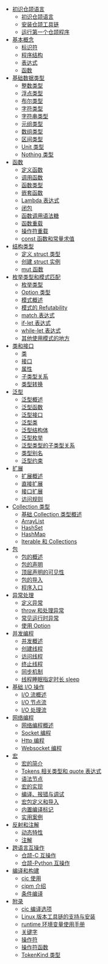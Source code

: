 - [初识仓颉语言]()
  - [初识仓颉语言](docs/user_manual/source_zh_cn/first_understanding/basic.md)
  - [安装仓颉工具链](docs/user_manual/source_zh_cn/first_understanding/install.md)
  - [运行第一个仓颉程序](docs/user_manual/source_zh_cn/first_understanding/hello_world.md)
- [基本概念]()
  - [标识符](docs/user_manual/source_zh_cn/basic_programming_concepts/identifier.md)
  - [程序结构](docs/user_manual/source_zh_cn/basic_programming_concepts/program_structure.md)
  - [表达式](docs/user_manual/source_zh_cn/basic_programming_concepts/expression.md)
  - [函数](docs/user_manual/source_zh_cn/basic_programming_concepts/function.md)
- [基础数据类型]()
  - [整数类型](docs/user_manual/source_zh_cn/basic_data_type/integer.md)
  - [浮点类型](docs/user_manual/source_zh_cn/basic_data_type/float.md)
  - [布尔类型](docs/user_manual/source_zh_cn/basic_data_type/bool.md)
  - [字符类型](docs/user_manual/source_zh_cn/basic_data_type/characters.md)
  - [字符串类型](docs/user_manual/source_zh_cn/basic_data_type/strings.md)
  - [元组类型](docs/user_manual/source_zh_cn/basic_data_type/tuple.md)
  - [数组类型](docs/user_manual/source_zh_cn/basic_data_type/array.md)
  - [区间类型](docs/user_manual/source_zh_cn/basic_data_type/range.md)
  - [Unit 类型](docs/user_manual/source_zh_cn/basic_data_type/unit.md)
  - [Nothing 类型](docs/user_manual/source_zh_cn/basic_data_type/nothing.md)
- [函数]()
  - [定义函数](docs/user_manual/source_zh_cn/function/define_functions.md)
  - [调用函数](docs/user_manual/source_zh_cn/function/call_functions.md)
  - [函数类型](docs/user_manual/source_zh_cn/function/first_class_citizen.md)
  - [嵌套函数](docs/user_manual/source_zh_cn/function/nested_functions.md)
  - [Lambda 表达式](docs/user_manual/source_zh_cn/function/lambda.md)
  - [闭包](docs/user_manual/source_zh_cn/function/closure.md)
  - [函数调用语法糖](docs/user_manual/source_zh_cn/function/function_call_desugar.md)
  - [函数重载](docs/user_manual/source_zh_cn/function/function_overloading.md)
  - [操作符重载](docs/user_manual/source_zh_cn/function/operator_overloading.md)
  - [const 函数和常量求值](docs/user_manual/source_zh_cn/function/const_func_and_eval.md)
- [结构类型]()
  - [定义 struct 类型](docs/user_manual/source_zh_cn/struct/define_struct.md)
  - [创建 struct 实例](docs/user_manual/source_zh_cn/struct/create_instance.md)
  - [mut 函数](docs/user_manual/source_zh_cn/struct/mut.md)
- [枚举类型和模式匹配]()
  - [枚举类型](docs/user_manual/source_zh_cn/enum_and_pattern_match/enum.md)
  - [Option 类型](docs/user_manual/source_zh_cn/enum_and_pattern_match/option_type.md)
  - [模式概述](docs/user_manual/source_zh_cn/enum_and_pattern_match/pattern_overview.md)
  - [模式的 Refutability](docs/user_manual/source_zh_cn/enum_and_pattern_match/pattern_refutability.md)
  - [match 表达式](docs/user_manual/source_zh_cn/enum_and_pattern_match/match.md)
  - [if-let 表达式](docs/user_manual/source_zh_cn/enum_and_pattern_match/if_let.md)
  - [while-let 表达式](docs/user_manual/source_zh_cn/enum_and_pattern_match/while_let.md)
  - [其他使用模式的地方](docs/user_manual/source_zh_cn/enum_and_pattern_match/other.md)
- [类和接口]()
  - [类](docs/user_manual/source_zh_cn/class_and_interface/class.md)
  - [接口](docs/user_manual/source_zh_cn/class_and_interface/interface.md)
  - [属性](docs/user_manual/source_zh_cn/class_and_interface/prop.md)
  - [子类型关系](docs/user_manual/source_zh_cn/class_and_interface/subtype.md)
  - [类型转换](docs/user_manual/source_zh_cn/class_and_interface/typecast.md)
- [泛型]()
  - [泛型概述](docs/user_manual/source_zh_cn/generic/generic_overview.md)
  - [泛型函数](docs/user_manual/source_zh_cn/generic/generic_function.md)
  - [泛型接口](docs/user_manual/source_zh_cn/generic/generic_interface.md)
  - [泛型类](docs/user_manual/source_zh_cn/generic/generic_class.md)
  - [泛型结构体](docs/user_manual/source_zh_cn/generic/generic_struct.md)
  - [泛型枚举](docs/user_manual/source_zh_cn/generic/generic_enum.md)
  - [泛型类型的子类型关系](docs/user_manual/source_zh_cn/generic/generic_subtype.md)
  - [类型别名](docs/user_manual/source_zh_cn/generic/typealias.md)
  - [泛型约束](docs/user_manual/source_zh_cn/generic/generic_constraint.md)
- [扩展]()
  - [扩展概述](docs/user_manual/source_zh_cn/extension/extend_overview.md)
  - [直接扩展](docs/user_manual/source_zh_cn/extension/direct_extension.md)
  - [接口扩展](docs/user_manual/source_zh_cn/extension/interface_extension.md)
  - [访问规则](docs/user_manual/source_zh_cn/extension/access_rules.md)
- [Collection 类型]()
  - [基础 Collection 类型概述](docs/user_manual/source_zh_cn/Collections/collection_overview.md)
  - [ArrayList](docs/user_manual/source_zh_cn/Collections/collection_arraylist.md)
  - [HashSet](docs/user_manual/source_zh_cn/Collections/collection_hashset.md)
  - [HashMap](docs/user_manual/source_zh_cn/Collections/collection_hashmap.md)
  - [Iterable 和 Collections](docs/user_manual/source_zh_cn/Collections/collection_iterable_collections.md)
- [包]()
  - [包的概述](docs/user_manual/source_zh_cn/package/package_overview.md)
  - [包的声明](docs/user_manual/source_zh_cn/package/package_name.md)
  - [顶层声明的可见性](docs/user_manual/source_zh_cn/package/toplevel_access.md)
  - [包的导入](docs/user_manual/source_zh_cn/package/import.md)
  - [程序入口](docs/user_manual/source_zh_cn/package/entry.md)
- [异常处理]()
  - [定义异常](docs/user_manual/source_zh_cn/error_handle/exception_overview.md)
  - [throw 和处理异常](docs/user_manual/source_zh_cn/error_handle/handle.md)
  - [常见运行时异常](docs/user_manual/source_zh_cn/error_handle/common_runtime_exceptions.md)
  - [使用 Option](docs/user_manual/source_zh_cn/error_handle/use_option.md)
- [并发编程]()
  - [并发概述](docs/user_manual/source_zh_cn/concurrency/concurrency_overview.md)
  - [创建线程](docs/user_manual/source_zh_cn/concurrency/create_thread.md)
  - [访问线程](docs/user_manual/source_zh_cn/concurrency/use_thread.md)
  - [终止线程](docs/user_manual/source_zh_cn/concurrency/terminal_thread.md)
  - [同步机制](docs/user_manual/source_zh_cn/concurrency/sync.md)
  - [线程睡眠指定时长 sleep](docs/user_manual/source_zh_cn/concurrency/sleep.md)
- [基础 I/O 操作]()
  - [I/O 流概述](docs/user_manual/source_zh_cn/Basic_IO/basic_IO_overview.md)
  - [I/O 节点流](docs/user_manual/source_zh_cn/Basic_IO/basic_IO_source_stream.md)
  - [I/O 处理流](docs/user_manual/source_zh_cn/Basic_IO/basic_IO_process_stream.md)
- [网络编程]()
  - [网络编程概述](docs/user_manual/source_zh_cn/Net/net_overview.md)
  - [Socket 编程](docs/user_manual/source_zh_cn/Net/net_socket.md)
  - [Http 编程](docs/user_manual/source_zh_cn/Net/net_http.md)
  - [Websocket 编程](docs/user_manual/source_zh_cn/Net/net_websocket.md)
- [宏]()
  - [宏的简介](docs/user_manual/source_zh_cn/Macro/macro_introduction.md)
  - [Tokens 相关类型和 quote 表达式](docs/user_manual/source_zh_cn/Macro/Tokens_types_and_quote_expressions.md)
  - [语法节点](docs/user_manual/source_zh_cn/Macro/sytax_node.md)
  - [宏的实现](docs/user_manual/source_zh_cn/Macro/implementation_of_macros.md)
  - [编译、报错与调试](docs/user_manual/source_zh_cn/Macro/compiling_error_reporting_and_debugging.md)
  - [宏包定义和导入](docs/user_manual/source_zh_cn/Macro/defining_and_importing_macro_package.md)
  - [内置编译标记](docs/user_manual/source_zh_cn/Macro/builtin_compilation_flags.md)
  - [实用案例](docs/user_manual/source_zh_cn/Macro/pratical_case.md)
- [反射和注解]()
  - [动态特性](docs/user_manual/source_zh_cn/reflect_and_annotation/dynamic_feature.md)
  - [注解](docs/user_manual/source_zh_cn/reflect_and_annotation/anno.md)
- [跨语言互操作]()
  - [仓颉-C 互操作](docs/user_manual/source_zh_cn/FFI/cangjie-c.md)
  - [仓颉-Python 互操作](docs/user_manual/source_zh_cn/FFI/cangjie-python.md)
- [编译和构建]()
  - [cjc 使用](docs/user_manual/source_zh_cn/Compile-And-Build/cjc_usage.md)
  - [cjpm 介绍](docs/user_manual/source_zh_cn/Compile-And-Build/cjpm_usage.md)
  - [条件编译](docs/user_manual/source_zh_cn/Compile-And-Build/conditional_compilation.md)
- [附录]()
  - [cjc 编译选项](docs/user_manual/source_zh_cn/Appendix/compile_options.md)
  - [Linux 版本工具链的支持与安装](docs/user_manual/source_zh_cn/Appendix/linux_toolchain_install.md)
  - [runtime 环境变量使用手册](docs/user_manual/source_zh_cn/Appendix/runtime_env.md)
  - [关键字](docs/user_manual/source_zh_cn/Appendix/keyword.md)
  - [操作符](docs/user_manual/source_zh_cn/Appendix/operator.md)
  - [操作符函数](docs/user_manual/source_zh_cn/Appendix/operator_function.md)
  - [TokenKind 类型](docs/user_manual/source_zh_cn/Appendix/tokenkind_type.md)
